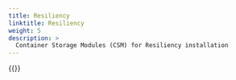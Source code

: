 ```yaml
---
title: Resiliency
linktitle: Resiliency 
weight: 5
description: >
  Container Storage Modules (CSM) for Resiliency installation
--- 
```


{{<include file="content/v1/getting-started/installation/operator/openshift_modules/resiliency.md" Var="powerflex" labels="vxflexos">}}
